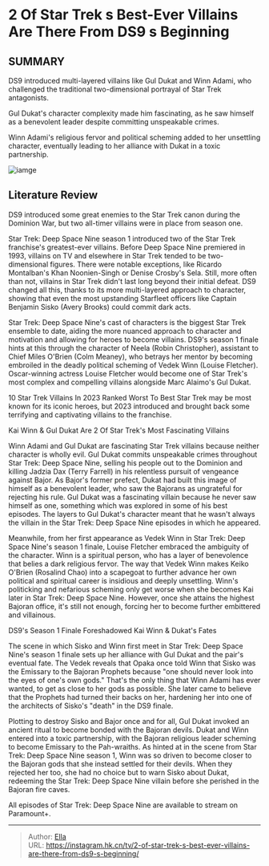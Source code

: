 # 2 Of Star Trek s Best-Ever Villains Are There From DS9 s Beginning


## SUMMARY 



DS9 introduced multi-layered villains like Gul Dukat and Winn Adami, who challenged the traditional two-dimensional portrayal of Star Trek antagonists.   

Gul Dukat&#39;s character complexity made him fascinating, as he saw himself as a benevolent leader despite committing unspeakable crimes.   

Winn Adami&#39;s religious fervor and political scheming added to her unsettling character, eventually leading to her alliance with Dukat in a toxic partnership.  

![iamge](https://static1.srcdn.com/wordpress/wp-content/uploads/2024/01/star-trek-ds9-dukat-kai-winn-best-villains.jpg)

## Literature Review
DS9 introduced some great enemies to the Star Trek canon during the Dominion War, but two all-timer villains were in place from season one.




Star Trek: Deep Space Nine season 1 introduced two of the Star Trek franchise&#39;s greatest-ever villains. Before Deep Space Nine premiered in 1993, villains on TV and elsewhere in Star Trek tended to be two-dimensional figures. There were notable exceptions, like Ricardo Montalban&#39;s Khan Noonien-Singh or Denise Crosby&#39;s Sela. Still, more often than not, villains in Star Trek didn&#39;t last long beyond their initial defeat. DS9 changed all this, thanks to its more multi-layered approach to character, showing that even the most upstanding Starfleet officers like Captain Benjamin Sisko (Avery Brooks) could commit dark acts.




Star Trek: Deep Space Nine&#39;s cast of characters is the biggest Star Trek ensemble to date, aiding the more nuanced approach to character and motivation and allowing for heroes to become villains. DS9&#39;s season 1 finale hints at this through the character of Neela (Robin Christopher), assistant to Chief Miles O&#39;Brien (Colm Meaney), who betrays her mentor by becoming embroiled in the deadly political scheming of Vedek Winn (Louise Fletcher). Oscar-winning actress Louise Fletcher would become one of Star Trek&#39;s most complex and compelling villains alongside Marc Alaimo&#39;s Gul Dukat.


10 Star Trek Villains In 2023 Ranked Worst To Best   Star Trek may be most known for its iconic heroes, but 2023 introduced and brought back some terrifying and captivating villains to the franchise.    


 Kai Winn &amp; Gul Dukat Are 2 Of Star Trek&#39;s Most Fascinating Villains 
          


Winn Adami and Gul Dukat are fascinating Star Trek villains because neither character is wholly evil. Gul Dukat commits unspeakable crimes throughout Star Trek: Deep Space Nine, selling his people out to the Dominion and killing Jadzia Dax (Terry Farrell) in his relentless pursuit of vengeance against Bajor. As Bajor&#39;s former prefect, Dukat had built this image of himself as a benevolent leader, who saw the Bajorans as ungrateful for rejecting his rule. Gul Dukat was a fascinating villain because he never saw himself as one, something which was explored in some of his best episodes. The layers to Gul Dukat&#39;s character meant that he wasn&#39;t always the villain in the Star Trek: Deep Space Nine episodes in which he appeared.

Meanwhile, from her first appearance as Vedek Winn in Star Trek: Deep Space Nine&#39;s season 1 finale, Louise Fletcher embraced the ambiguity of the character. Winn is a spiritual person, who has a layer of benevolence that belies a dark religious fervor. The way that Vedek Winn makes Keiko O&#39;Brien (Rosalind Chao) into a scapegoat to further advance her own political and spiritual career is insidious and deeply unsettling. Winn&#39;s politicking and nefarious scheming only get worse when she becomes Kai later in Star Trek: Deep Space Nine. However, once she attains the highest Bajoran office, it&#39;s still not enough, forcing her to become further embittered and villainous.




 DS9&#39;s Season 1 Finale Foreshadowed Kai Winn &amp; Dukat&#39;s Fates 



The scene in which Sisko and Winn first meet in Star Trek: Deep Space Nine&#39;s season 1 finale sets up her alliance with Gul Dukat and the pair&#39;s eventual fate. The Vedek reveals that Opaka once told Winn that Sisko was the Emissary to the Bajoran Prophets because &#34;one should never look into the eyes of one&#39;s own gods.&#34; That&#39;s the only thing that Winn Adami has ever wanted, to get as close to her gods as possible. She later came to believe that the Prophets had turned their backs on her, hardening her into one of the architects of Sisko&#39;s &#34;death&#34; in the DS9 finale.


Plotting to destroy Sisko and Bajor once and for all, Gul Dukat invoked an ancient ritual to become bonded with the Bajoran devils. Dukat and Winn entered into a toxic partnership, with the Bajoran religious leader scheming to become Emissary to the Pah-wraiths. As hinted at in the scene from Star Trek: Deep Space Nine season 1, Winn was so driven to become closer to the Bajoran gods that she instead settled for their devils. When they rejected her too, she had no choice but to warn Sisko about Dukat, redeeming the Star Trek: Deep Space Nine villain before she perished in the Bajoran fire caves.




All episodes of Star Trek: Deep Space Nine are available to stream on Paramount&#43;.





---

> Author: [Ella](https://instagram.hk.cn/)  
> URL: https://instagram.hk.cn/tv/2-of-star-trek-s-best-ever-villains-are-there-from-ds9-s-beginning/  

